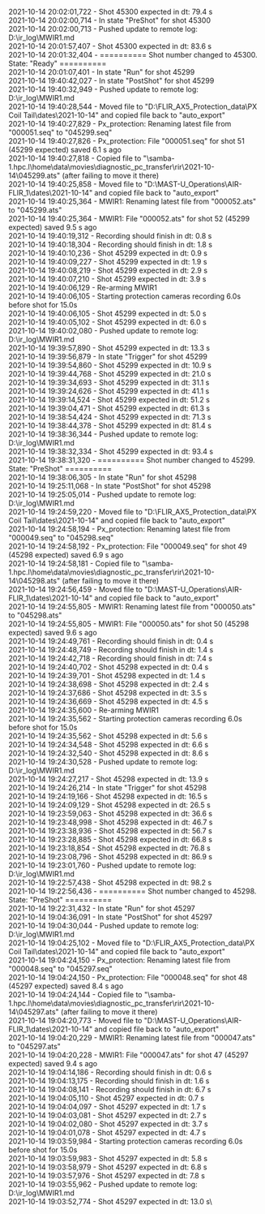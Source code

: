 2021-10-14 20:02:01,722 - Shot 45300 expected in dt: 79.4 s\
2021-10-14 20:02:00,714 - In state "PreShot" for shot 45300\
2021-10-14 20:02:00,713 - Pushed update to remote log: D:\ir_log\MWIR1.md\
2021-10-14 20:01:57,407 - Shot 45300 expected in dt: 83.6 s\
2021-10-14 20:01:32,404 - ========== Shot number changed to 45300. State: "Ready" ==========\
2021-10-14 20:01:07,401 - In state "Run" for shot 45299\
2021-10-14 19:40:42,027 - In state "PostShot" for shot 45299\
2021-10-14 19:40:32,949 - Pushed update to remote log: D:\ir_log\MWIR1.md\
2021-10-14 19:40:28,544 - Moved file to "D:\FLIR_AX5_Protection_data\PX Coil Tail\dates\2021-10-14" and copied file back to "auto_export"\
2021-10-14 19:40:27,829 - Px_protection: Renaming latest file from "000051.seq" to "045299.seq"\
2021-10-14 19:40:27,826 - Px_protection: File "000051.seq" for shot 51 (45299 expected) saved 6.1 s ago\
2021-10-14 19:40:27,818 - Copied file to "\\samba-1.hpc.l\home\data\movies\diagnostic_pc_transfer\rir\2021-10-14\045299.ats" (after failing to move it there)\
2021-10-14 19:40:25,858 - Moved file to "D:\MAST-U_Operations\AIR-FLIR_1\dates\2021-10-14" and copied file back to "auto_export"\
2021-10-14 19:40:25,364 - MWIR1: Renaming latest file from "000052.ats" to "045299.ats"\
2021-10-14 19:40:25,364 - MWIR1: File "000052.ats" for shot 52 (45299 expected) saved 9.5 s ago\
2021-10-14 19:40:19,312 - Recording should finish in dt: 0.8 s\
2021-10-14 19:40:18,304 - Recording should finish in dt: 1.8 s\
2021-10-14 19:40:10,236 - Shot 45299 expected in dt: 0.9 s\
2021-10-14 19:40:09,227 - Shot 45299 expected in dt: 1.9 s\
2021-10-14 19:40:08,219 - Shot 45299 expected in dt: 2.9 s\
2021-10-14 19:40:07,210 - Shot 45299 expected in dt: 3.9 s\
2021-10-14 19:40:06,129 - Re-arming MWIR1\
2021-10-14 19:40:06,105 - Starting protection cameras recording 6.0s before shot for 15.0s\
2021-10-14 19:40:06,105 - Shot 45299 expected in dt: 5.0 s\
2021-10-14 19:40:05,102 - Shot 45299 expected in dt: 6.0 s\
2021-10-14 19:40:02,080 - Pushed update to remote log: D:\ir_log\MWIR1.md\
2021-10-14 19:39:57,890 - Shot 45299 expected in dt: 13.3 s\
2021-10-14 19:39:56,879 - In state "Trigger" for shot 45299\
2021-10-14 19:39:54,860 - Shot 45299 expected in dt: 10.9 s\
2021-10-14 19:39:44,768 - Shot 45299 expected in dt: 21.0 s\
2021-10-14 19:39:34,693 - Shot 45299 expected in dt: 31.1 s\
2021-10-14 19:39:24,626 - Shot 45299 expected in dt: 41.1 s\
2021-10-14 19:39:14,524 - Shot 45299 expected in dt: 51.2 s\
2021-10-14 19:39:04,471 - Shot 45299 expected in dt: 61.3 s\
2021-10-14 19:38:54,424 - Shot 45299 expected in dt: 71.3 s\
2021-10-14 19:38:44,378 - Shot 45299 expected in dt: 81.4 s\
2021-10-14 19:38:36,344 - Pushed update to remote log: D:\ir_log\MWIR1.md\
2021-10-14 19:38:32,334 - Shot 45299 expected in dt: 93.4 s\
2021-10-14 19:38:31,320 - ========== Shot number changed to 45299. State: "PreShot" ==========\
2021-10-14 19:38:06,305 - In state "Run" for shot 45298\
2021-10-14 19:25:11,068 - In state "PostShot" for shot 45298\
2021-10-14 19:25:05,014 - Pushed update to remote log: D:\ir_log\MWIR1.md\
2021-10-14 19:24:59,220 - Moved file to "D:\FLIR_AX5_Protection_data\PX Coil Tail\dates\2021-10-14" and copied file back to "auto_export"\
2021-10-14 19:24:58,194 - Px_protection: Renaming latest file from "000049.seq" to "045298.seq"\
2021-10-14 19:24:58,192 - Px_protection: File "000049.seq" for shot 49 (45298 expected) saved 6.9 s ago\
2021-10-14 19:24:58,181 - Copied file to "\\samba-1.hpc.l\home\data\movies\diagnostic_pc_transfer\rir\2021-10-14\045298.ats" (after failing to move it there)\
2021-10-14 19:24:56,459 - Moved file to "D:\MAST-U_Operations\AIR-FLIR_1\dates\2021-10-14" and copied file back to "auto_export"\
2021-10-14 19:24:55,805 - MWIR1: Renaming latest file from "000050.ats" to "045298.ats"\
2021-10-14 19:24:55,805 - MWIR1: File "000050.ats" for shot 50 (45298 expected) saved 9.6 s ago\
2021-10-14 19:24:49,761 - Recording should finish in dt: 0.4 s\
2021-10-14 19:24:48,749 - Recording should finish in dt: 1.4 s\
2021-10-14 19:24:42,718 - Recording should finish in dt: 7.4 s\
2021-10-14 19:24:40,702 - Shot 45298 expected in dt: 0.4 s\
2021-10-14 19:24:39,701 - Shot 45298 expected in dt: 1.4 s\
2021-10-14 19:24:38,698 - Shot 45298 expected in dt: 2.4 s\
2021-10-14 19:24:37,686 - Shot 45298 expected in dt: 3.5 s\
2021-10-14 19:24:36,669 - Shot 45298 expected in dt: 4.5 s\
2021-10-14 19:24:35,600 - Re-arming MWIR1\
2021-10-14 19:24:35,562 - Starting protection cameras recording 6.0s before shot for 15.0s\
2021-10-14 19:24:35,562 - Shot 45298 expected in dt: 5.6 s\
2021-10-14 19:24:34,548 - Shot 45298 expected in dt: 6.6 s\
2021-10-14 19:24:32,540 - Shot 45298 expected in dt: 8.6 s\
2021-10-14 19:24:30,528 - Pushed update to remote log: D:\ir_log\MWIR1.md\
2021-10-14 19:24:27,217 - Shot 45298 expected in dt: 13.9 s\
2021-10-14 19:24:26,214 - In state "Trigger" for shot 45298\
2021-10-14 19:24:19,166 - Shot 45298 expected in dt: 16.5 s\
2021-10-14 19:24:09,129 - Shot 45298 expected in dt: 26.5 s\
2021-10-14 19:23:59,063 - Shot 45298 expected in dt: 36.6 s\
2021-10-14 19:23:48,998 - Shot 45298 expected in dt: 46.7 s\
2021-10-14 19:23:38,936 - Shot 45298 expected in dt: 56.7 s\
2021-10-14 19:23:28,885 - Shot 45298 expected in dt: 66.8 s\
2021-10-14 19:23:18,854 - Shot 45298 expected in dt: 76.8 s\
2021-10-14 19:23:08,796 - Shot 45298 expected in dt: 86.9 s\
2021-10-14 19:23:01,760 - Pushed update to remote log: D:\ir_log\MWIR1.md\
2021-10-14 19:22:57,438 - Shot 45298 expected in dt: 98.2 s\
2021-10-14 19:22:56,436 - ========== Shot number changed to 45298. State: "PreShot" ==========\
2021-10-14 19:22:31,432 - In state "Run" for shot 45297\
2021-10-14 19:04:36,091 - In state "PostShot" for shot 45297\
2021-10-14 19:04:30,044 - Pushed update to remote log: D:\ir_log\MWIR1.md\
2021-10-14 19:04:25,102 - Moved file to "D:\FLIR_AX5_Protection_data\PX Coil Tail\dates\2021-10-14" and copied file back to "auto_export"\
2021-10-14 19:04:24,150 - Px_protection: Renaming latest file from "000048.seq" to "045297.seq"\
2021-10-14 19:04:24,150 - Px_protection: File "000048.seq" for shot 48 (45297 expected) saved 8.4 s ago\
2021-10-14 19:04:24,144 - Copied file to "\\samba-1.hpc.l\home\data\movies\diagnostic_pc_transfer\rir\2021-10-14\045297.ats" (after failing to move it there)\
2021-10-14 19:04:20,773 - Moved file to "D:\MAST-U_Operations\AIR-FLIR_1\dates\2021-10-14" and copied file back to "auto_export"\
2021-10-14 19:04:20,229 - MWIR1: Renaming latest file from "000047.ats" to "045297.ats"\
2021-10-14 19:04:20,228 - MWIR1: File "000047.ats" for shot 47 (45297 expected) saved 9.4 s ago\
2021-10-14 19:04:14,186 - Recording should finish in dt: 0.6 s\
2021-10-14 19:04:13,175 - Recording should finish in dt: 1.6 s\
2021-10-14 19:04:08,141 - Recording should finish in dt: 6.7 s\
2021-10-14 19:04:05,110 - Shot 45297 expected in dt: 0.7 s\
2021-10-14 19:04:04,097 - Shot 45297 expected in dt: 1.7 s\
2021-10-14 19:04:03,081 - Shot 45297 expected in dt: 2.7 s\
2021-10-14 19:04:02,080 - Shot 45297 expected in dt: 3.7 s\
2021-10-14 19:04:01,078 - Shot 45297 expected in dt: 4.7 s\
2021-10-14 19:03:59,984 - Starting protection cameras recording 6.0s before shot for 15.0s\
2021-10-14 19:03:59,983 - Shot 45297 expected in dt: 5.8 s\
2021-10-14 19:03:58,979 - Shot 45297 expected in dt: 6.8 s\
2021-10-14 19:03:57,976 - Shot 45297 expected in dt: 7.8 s\
2021-10-14 19:03:55,962 - Pushed update to remote log: D:\ir_log\MWIR1.md\
2021-10-14 19:03:52,774 - Shot 45297 expected in dt: 13.0 s\

